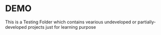 # DEMO
This is a Testing Folder which contains vearious undeveloped or partially-developed projects just for learning purpose

